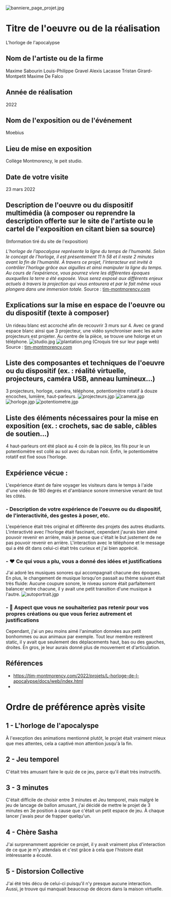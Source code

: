 ![banniere_page_projet.jpg](Photographies/banniere_page_projet.jpg)
# Titre de l'oeuvre ou de la réalisation
L'horloge de l'apocalypse
## Nom de l'artiste ou de la firme
Maxime Sabourin
Louis-Philippe Gravel
Alexis Lacasse
Tristan Girard-Montpetit
Maxime De Falco
## Année de réalisation
2022
## Nom de l'exposition ou de l'événement
Moebius
## Lieu de mise en exposition
Collège Montmorency, le peit studio.
## Date de votre visite
23 mars 2022
## Description de l'oeuvre ou du dispositif multimédia (à composer ou reprendre la description offerte sur le site de l'artiste ou le cartel de l'exposition en citant bien sa source)
(Information tiré du site de l'exposition)

*L’horloge de l’apocalypse représente la ligne du temps de l’humanité. Selon le concept de l’horloge, il est présentement 11 h 58 et il reste 2 minutes avant la fin de l’humanité. À travers ce projet, l’interacteur est invité à contrôler l’horloge grâce aux aiguilles et ainsi manipuler la ligne du temps. Au cours de l’expérience, vous pourrez vivre les différentes époques auxquelles la terre a été exposée. Vous serez exposé aux différents enjeux actuels à travers la projection qui vous entourera et par le fait même vous plongera dans une immersion totale.*
Source : [tim-montmorency.com](https://tim-montmorency.com/2022/projets/L-horloge-de-l-apocalypse/docs/web/index.html)
## Explications sur la mise en espace de l'oeuvre ou du dispositif (texte à composer)
Un rideau blanc est accroché afin de recouvrir 3 murs sur 4. Avec ce grand espace blanc ainsi que 3 projecteur, une vidéo synchroniser avec les autre projecteurs est projeter. Au centre de la pièce, se trouve une holorge et un téléphone.
![studio.jpg](Photographies/studio.jpg) ![plantation.png](Croquis/plantation.png) (Croquis tiré sur leur page web) Source : [tim-montmorency.com](https://tim-montmorency.com/2022/projets/L-horloge-de-l-apocalypse/docs/web/index.html)
## Liste des composantes et techniques de l'oeuvre ou du dispositif (ex. : réalité virtuelle, projecteurs, caméra USB, anneau lumineux...)
3 projecteurs, horloge, caméra, téléphone, potentiomètre rotatif à douze encoches, lumière, haut-parleurs.
![projecteurs.jgp](Photographies/projecteurs.jpg) ![camera.jgp](Photographies/camera.jpg) ![horloge.jgp](Photographies/horloge.jpg) ![potentiometre.jgp](Photographies/potentiometre.jpg)
## Liste des éléments nécessaires pour la mise en exposition (ex. : crochets, sac de sable, câbles de soutien...)
4 haut-parleurs ont été placé au 4 coin de la pièce, les fils pour le un potentiomètre est collé au sol avec du ruban noir. Enfin, le potentiomètre rotatif est fixé sous l'horloge.
## Expérience vécue :
L'expérience étant de faire voyager les visiteurs dans le temps à l'aide d'une vidéo de 180 degrés et d'ambiance sonore immersive venant de tout les côtés.
### - Description de votre expérience de l'oeuvre ou du dispositif, de l'interactivité, des gestes à poser, etc.
L'expérience était très original et différente des projets des autres étudiants. L'interactivté avec l'horloge était fascinant, cependant j'aurais bien aimé pouvoir revenir en arrière, mais je pense que c'était le but justement de ne pas pouvoir revenir en arrière. L'interaction avec le téléphone et le message qui a été dit dans celui-ci était très curieux et j'ai bien apprécié. 
### - ❤️ Ce qui vous a plu, vous a donné des idées et justifications
J'ai adoré les musiques sonores qui accompagnait chacune des époques. En plus, le changement de musique lorsqu'on passait au thème suivant était très fluide: Aucune coupure sonore, le niveau sonore était parfaitement balancer entre chacune, il y avait une petit transition d'une musique à l'autre. 
![autoportrait.jgp](Photographies/autoportrait.jpg)
### - 🤔 Aspect que vous ne souhaiteriez pas retenir pour vos propres créations ou que vous feriez autrement et justifications
Cependant, j'ai un peu moins aimé l'animation données aux petit bonhommes ou aux animaux par exemple. Tout leur membre restèrent static, il y avait que seulement des déplacements haut, bas ou des gauches, droites. En gros, je leur aurais donné plus de mouvement et d'articulation.
## Références
- https://tim-montmorency.com/2022/projets/L-horloge-de-l-apocalypse/docs/web/index.html
- 
# Ordre de préférence après visite

## 1 - L'horloge de l'apocalyspe
À l'execption des animations mentionné plutôt, le projet était vraiment mieux que mes attentes, cela a captivé mon attention jusqu'à la fin.
## 2 - Jeu temporel
C'était très amusant faire le quiz de ce jeu, parce qu'il était très instructifs.
## 3 - 3 minutes
C'était difficile de choisir entre 3 minutes et Jeu temporel, mais malgré le jeu de lancage de ballon amusant, j'ai décidé de mettre le projet de 3 minutes en 3e position à cause que c'était un petit espace de jeu. À chaque lancer j'avais peur de frapper quelqu'un.
## 4 - Chère Sasha
J'ai surprenamment apprécier ce projet, il y avait vraiment plus d'interaction de ce que je m'y attendais et c'est grâce à cela que l'histoire était intéressante a écouté.
## 5 - Distorsion Collective
J'ai été très décu de celui-ci puisqu'il n'y presque aucune interaction. Aussi, je trouve qui manquait beaucoup de décors dans la maison virtuelle.
